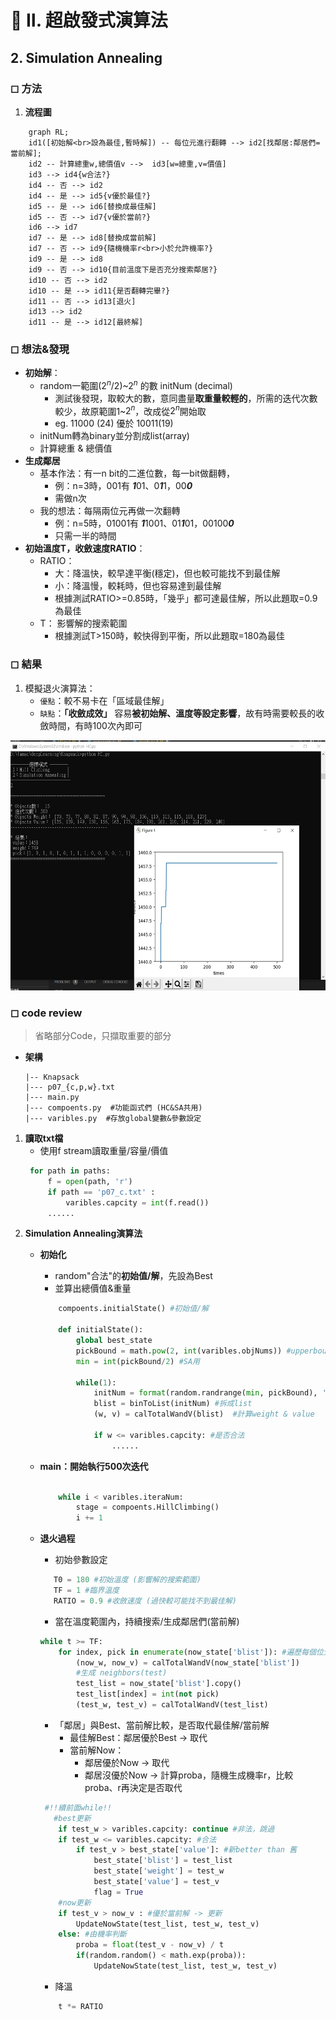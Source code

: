 

# 🔵 Ⅱ. 超啟發式演算法
## 2. Simulation Annealing

### ◻ 方法
1. **流程圖**
```mermaid
    graph RL;
    id1([初始解<br>設為最佳,暫時解]) -- 每位元進行翻轉 --> id2[找鄰居:鄰居們=當前解];
    id2 -- 計算總重w,總價值v -->  id3[w=總重,v=價值]
    id3 --> id4{w合法?} 
    id4 -- 否 --> id2    
    id4 -- 是 --> id5{v優於最佳?}  
    id5 -- 是 --> id6[替換成最佳解]
    id5 -- 否 --> id7{v優於當前?} 
    id6 --> id7
    id7 -- 是 --> id8[替換成當前解]
    id7 -- 否 --> id9{隨機機率r<br>小於允許機率?}
    id9 -- 是 --> id8
    id9 -- 否 --> id10{目前溫度下是否充分搜索鄰居?}
    id10 -- 否 --> id2 
    id10 -- 是 --> id11{是否翻轉完畢?}
    id11 -- 否 --> id13[退火]
    id13 --> id2
    id11 -- 是 --> id12[最終解]
```    

  
### ◻ 想法&發現
* **初始解**：
    * random一範圍$(2^{n}/2)$~$2^{n}$ 的數 initNum (decimal)
        * 測試後發現，取較大的數，意同盡量**取重量較輕的**，所需的迭代次數較少，故原範圍$1$~$2^{n}$，改成從$2^{n}$開始取
        * eg. 11000 (24) 優於 10011(19)
    * initNum轉為binary並分割成list(array)
    * 計算總重 & 總價值
* **生成鄰居**
    * 基本作法：有一n bit的二進位數，每一bit做翻轉，
        * 例：n=3時，001有 ***1***01、0***1***1，00***0***
        * 需做n次
    * 我的想法：每隔兩位元再做一次翻轉
        * 例：n=5時，01001有 ***1***1001、01***1***01，00100***0***
        * 只需一半的時間
* **初始溫度T，收斂速度RATIO**：
    * RATIO：
        * 大：降溫快，較早達平衡(穩定)，但也較可能找不到最佳解
        * 小：降溫慢，較耗時，但也容易達到最佳解
        * 根據測試RATIO>=0.85時，「幾乎」都可達最佳解，所以此題取=0.9為最佳
    * T： 影響解的搜索範圍
        * 根據測試T>150時，較快得到平衡，所以此題取=180為最佳

### ◻ 結果
1. 模擬退火演算法：
    * `優點`：較不易卡在「區域最佳解」
    * `缺點`：**「收斂成效」** 容易**被初始解、溫度等設定影響**，故有時需要較長的收斂時間，有時100次內即可
    
<img src="https://github.com/lanac0911/deepLearning/blob/main/imgs/SA1.jpg" width="auto" height="400" />



### ◻ code review
> 省略部分Code，只擷取重要的部分
* **架構**
    ```
    |-- Knapsack   
    |--- p07_{c,p,w}.txt
    |--- main.py  
    |--- compoents.py  #功能函式們 (HC&SA共用)
    |--- varibles.py  #存放global變數&參數設定
    ```

1. **讀取txt檔**
    * 使用f stream讀取重量/容量/價值
   ```python
    for path in paths:
        f = open(path, 'r')
        if path == 'p07_c.txt' :
            varibles.capcity = int(f.read())
        ......
   ```
2. **Simulation Annealing演算法**
    * **初始化**
        * random"合法"的**初始值/解**，先設為Best
        * 並算出總價值&重量
        ```python
            compoents.initialState() #初始值/解

            def initialState():
                global best_state
                pickBound = math.pow(2, int(varibles.objNums)) #upperbound: 2^15
                min = int(pickBound/2) #SA用

                while(1):
                    initNum = format(random.randrange(min, pickBound), 'b') #範圍: 1 - 2^15
                    blist = binToList(initNum) #拆成list
                    (w, v) = calTotalWandV(blist)  #計算weight & value

                    if w <= varibles.capcity: #是否合法
                        ......
        ```    
    * **main：開始執行500次迭代**
        ```python

            while i < varibles.iteraNum:
                stage = compoents.HillClimbing() 
                i += 1
        ```

    * **退火過程**
        * 初始參數設定
         ```python
            T0 = 180 #初始溫度 (影響解的搜索範圍)
            TF = 1 #臨界溫度
            RATIO = 0.9 #收斂速度 (過快較可能找不到最佳解)
        ```
        * 當在溫度範圍內，持續搜索/生成鄰居們(當前解)
        ```python
        while t >= TF:
            for index, pick in enumerate(now_state['blist']): #遍歷每個位元
                (now_w, now_v) = calTotalWandV(now_state['blist'])
                #生成 neighbors(test)
                test_list = now_state['blist'].copy()
                test_list[index] = int(not pick)
                (test_w, test_v) = calTotalWandV(test_list)
        ```
        * 「鄰居」與Best、當前解比較，是否取代最佳解/當前解
            * 最佳解Best：鄰居優於Best → 取代
            * 當前解Now：
                * 鄰居優於Now → 取代
                * 鄰居沒優於Now → 計算proba，隨機生成機率r，比較proba、r再決定是否取代
        ```python
         #!!續前面while!!
           #best更新
            if test_w > varibles.capcity: continue #非法，跳過
            if test_w <= varibles.capcity: #合法
                if test_v > best_state['value']: #新better than 舊
                    best_state['blist'] = test_list
                    best_state['weight'] = test_w
                    best_state['value'] = test_v
                    flag = True    
            #now更新
            if test_v > now_v : #優於當前解 -> 更新
                UpdateNowState(test_list, test_w, test_v)
            else: #由機率判斷
                proba = float(test_v - now_v) / t
                if(random.random() < math.exp(proba)):
                    UpdateNowState(test_list, test_w, test_v)       
        ```
        * 降溫
        ```python
            t *= RATIO 
        ```
        
